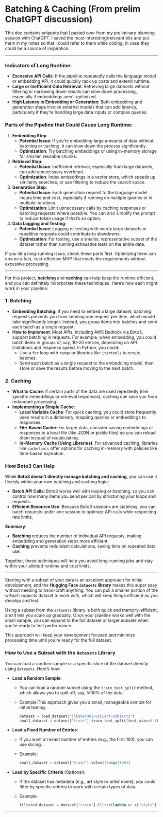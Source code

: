 # Batching & Caching (From prelim ChatGPT discussion)

This doc contains snippets that I pasted over from my preliminary planning session with ChatGPT. I saved  the most interesting/relevant bits and put them in my notes so that I could refer to them while coding, in case they could be a source of inspiration.

---

### Indicators of Long Runtime:

- **Excessive API Calls**: If the pipeline repeatedly calls the language model or embedding API, it could quickly rack up costs and extend runtime.
- **Large or Inefficient Data Retrieval**: Retrieving large datasets without filtering or narrowing down results can slow down processing, especially if embeddings aren’t optimized.
- **High Latency in Embedding or Generation**: Both embedding and generation steps involve external models that can add latency, particularly if they’re handling large data inputs or complex queries.

### Parts of the Pipeline that Could Cause Long Runtime:

1. **Embedding Step**:
    - **Potential Issue**: If you’re embedding large amounts of data without batching or caching, it can slow down the process significantly.
    - **Optimization**: Try batching embeddings or using in-memory storage for smaller, reusable chunks.
2. **Retrieval Step**:
    - **Potential Issue**: Inefficient retrieval, especially from large datasets, can add unnecessary overhead.
    - **Optimization**: Index embeddings in a vector store, which speeds up similarity searches, or use filtering to reduce the search space.
3. **Generation Step**:
    - **Potential Issue**: Each generation request to the language model incurs time and cost, especially if running on multiple queries or in multiple iterations.
    - **Optimization**: Limit unnecessary calls by caching responses or batching requests where possible. You can also simplify the prompt to reduce token usage if that’s an option.
4. **Data Logging and Testing**:
    - **Potential Issue**: Logging or testing with overly large datasets or repetitive requests could contribute to slowdowns.
    - **Optimization**: For testing, use a smaller, representative subset of the dataset rather than running exhaustive tests on the entire data.

If you hit a long-running issue, check these parts first. Optimizing them can ensure a fast, cost-effective MVP that meets the requirements without excessive processing.

---

For this project, **batching** and **caching** can help keep the runtime efficient, and you can definitely incorporate these techniques. Here’s how each might work in your pipeline:

### 1. **Batching**

- **Embedding Batching**: If you need to embed a large dataset, batching requests prevents you from sending one request per item, which would take significantly longer. Instead, you group items into batches and send each batch as a single request.
- **How to Implement**: Most APIs, including AWS Bedrock via Boto3, support batching in requests. For example, when embedding, you could batch items in groups of, say, 10–20 entries, depending on API limitations and response speed. In Python, you could:
    - Use a `for` loop with `range` or libraries like `itertools` to create batches.
    - Send each batch as a single request to the embedding model, then store or save the results before moving to the next batch.

### 2. **Caching**

- **What to Cache**: If certain parts of the data are used repeatedly (like specific embeddings or retrieval responses), caching can save you from redundant processing.
- **Implementing a Simple Cache**:
    - **Local Variable Cache**: For quick caching, you could store frequently used results in a dictionary, mapping queries or embeddings to responses.
    - **File-Based Cache**: For larger data, consider saving embeddings or responses to a local file (like JSON or pickle files) so you can reload them instead of recalculating.
    - **In-Memory Cache (Using Libraries)**: For advanced caching, libraries like `cachetools` offer options for caching in-memory with policies like time-based expiration.

### How Boto3 Can Help

While **Boto3 doesn’t directly manage batching and caching**, you can use it flexibly within your own batching and caching logic:

- **Batch API Calls**: Boto3 works well with looping or batching, so you can control how many items you send per call by structuring your loops and requests.
- **Efficient Resource Use**: Because Boto3 sessions are stateless, you can batch requests under one session to optimize API calls while respecting rate limits.

**Summary**:

- **Batching** reduces the number of individual API requests, making embedding and generation steps more efficient.
- **Caching** prevents redundant calculations, saving time on repeated data use.

Together, these techniques will help you avoid long-running jobs and stay within your allotted runtime and cost limits.

---

Starting with a subset of your data is an excellent approach for initial development, and the **Hugging Face `datasets` library** makes this super easy without needing to hand-craft anything. You can pull a smaller portion of the *wikiart-subjects* dataset to work with, which will keep things efficient as you develop and test.

Using a subset from the `datasets` library is both quick and memory-efficient, and it lets you scale up gradually. Once your pipeline works well with the small sample, you can expand to the full dataset or larger subsets when you’re ready to test performance.

This approach will keep your development focused and minimize processing time until you’re ready for the full dataset.

### How to Use a Subset with the `datasets` Library

You can load a random sample or a specific slice of the dataset directly using `datasets`. Here’s how:

- **Load a Random Sample**:
    - You can load a random subset using the `train_test_split` method, which allows you to split off, say, 5–10% of the data.
    - Example:This approach gives you a small, manageable sample for initial testing.
        
        ```python
        dataset = load_dataset("jlbaker361/wikiart-subjects")
        small_dataset = dataset["train"].train_test_split(test_size=0.1)["test"
        ```
        
- **Load a Fixed Number of Entries**:
    - If you want an exact number of entries (e.g., the first 100), you can use slicing.
    - Example:
        
        ```python
        small_dataset = dataset["train"].select(range(100))
        ```
        
- **Load by Specific Criteria** (Optional):
    - If the dataset has metadata (e.g., art style or artist name), you could filter by specific criteria to work with certain types of data.
    - Example:
        
        ```python
        filtered_dataset = dataset["train"].filter(lambda x: x["style"] == "Impressionism")
        ```
        

---